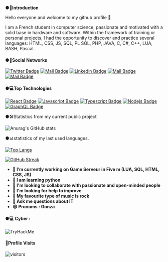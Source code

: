 **●📒Introduction** 

Hello everyone and welcome to my github profile 👋

I am a French student in computer science, passionate and motivated with a solid base in hardware and software.
Within the framework of training or personal projects, I had the opportunity to discover and practice several languages:
HTML, CSS, JS, SQL, PL SQL, PHP, JAVA, C, C#, C++, LUA, BASH, Pascal.

#### ●🎑Social Networks

[![Twitter Badge](https://img.shields.io/badge/-@OlivierSirugue-1ca0f1?style=flat&labelColor=1ca0f1&logo=twitter&logoColor=white&link=https://twitter.com/Ipenywis)](https://twitter.com/OlivierSirugue) [![Mail Badge](https://img.shields.io/badge/-Gonza_YT-e74c3c?style=flat&labelColor=e74c3c&logo=youtube&logoColor=white)](https://www.youtube.com/channel/UCtEICoZ6z9AGKleFmqPEoug) [![Linkedin Badge](https://img.shields.io/badge/-Olivier-0e76a8?style=flat&labelColor=0e76a8&logo=linkedin&logoColor=white)](https://www.linkedin.com/in/olivier-sirugue-21b658213/) [![Mail Badge](https://img.shields.io/badge/-@Olivier_Sirugue-e84393?style=flat&labelColor=e84393&logo=instagram&logoColor=white)](https://www.instagram.com/olivier_sirugue/) [![Mail Badge](https://img.shields.io/badge/-olivier21.gonzalez@gmail.fr-c0392b?style=flat&labelColor=c0392b&logo=gmail&logoColor=white)](mailto:olivier21.gonzalez@gmail.fr)


#### ●💻Top Technologies



[![React Badge](https://img.shields.io/badge/-React-61DBFB?style=for-the-badge&labelColor=black&logo=react&logoColor=61DBFB)](#) [![Javascript Badge](https://img.shields.io/badge/-Javascript-F0DB4F?style=for-the-badge&labelColor=black&logo=javascript&logoColor=F0DB4F)](#) [![Typescript Badge](https://img.shields.io/badge/-Typescript-007acc?style=for-the-badge&labelColor=black&logo=typescript&logoColor=007acc)](#) [![Nodejs Badge](https://img.shields.io/badge/-Nodejs-3C873A?style=for-the-badge&labelColor=black&logo=node.js&logoColor=3C873A)](#) [![GraphQL Badge](https://img.shields.io/badge/-GraphQl-e535ab?style=for-the-badge&labelColor=black&logo=node.js&logoColor=e535ab)](#)

●🛠Statistics from my current public project


![Anurag's GitHub stats](https://github-readme-stats.vercel.app/api?username=Olivier21200&show_icons=true&theme=tokyonight)

●📊statistics of my last used languages. 

[![Top Langs](https://github-readme-stats.vercel.app/api/top-langs/?username=Olivier21200&layout=compact&theme=tokyonight&layout=compact&langs_count=8)](https://github.com/anuraghazra/github-readme-stats)

[![GitHub Streak](https://github-readme-streak-stats.herokuapp.com?user=olivier21200&theme=tokyonight&date_format=n%2Fj%5B%2FY%5D)](https://git.io/streak-stats)


- **🔭 I’m currently working on Game Serveur in Five m (LUA, SQL, HTML, CSS, JS)**
- **🌱 I am learning python**
- **👯 I'm looking to collaborate with passionate and open-minded people**
- **🤔 I'm looking for help to improve**
- **🎸 My favourite type of music is rock**
- **💬 Ask me questions about IT**
- **😄 Pronoms : Gonza**

#### ●💻 Cyber :
<img src="https://tryhackme-badges.s3.amazonaws.com/Gonzasuerte.png" alt="TryHackMe">
 
#### 👀Profile Visits 

![visitors](https://visitor-badge.glitch.me/badge?page_id=Olivier21200.README)
